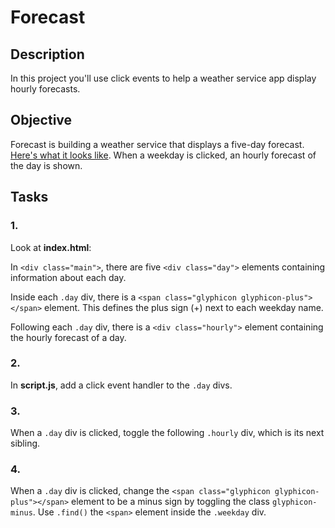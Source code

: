 # Forecast
## Description
In this project you'll use click events to help a weather service app display hourly forecasts.

## Objective
Forecast is building a weather service that displays a five-day forecast. [Here's what it looks like]("https://s3.amazonaws.com/codecademy-content/projects/2/forecast/index.html"). When a weekday is clicked, an hourly forecast of the day is shown.

## Tasks
### 1.
Look at __index.html__:

In `<div class="main">`, there are five `<div class="day">` elements containing information about each day.

Inside each `.day` div, there is a `<span class="glyphicon glyphicon-plus"></span>` element. This defines the plus sign (+) next to each weekday name.

Following each `.day` div, there is a `<div class="hourly">` element containing the hourly forecast of a day.

### 2.
In __script.js__, add a click event handler to the `.day` divs.

### 3.
When a `.day` div is clicked, toggle the following `.hourly` div, which is its next sibling.

### 4.
When a `.day` div is clicked, change the `<span class="glyphicon glyphicon-plus"></span>` element to be a minus sign by toggling the class `glyphicon-minus`. Use `.find()` the `<span>` element inside the `.weekday` div.
